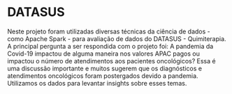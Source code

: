 # DATASUS
Neste projeto foram utilizadas diversas técnicas da ciência de dados - como Apache Spark - para avaliação de dados do DATASUS - Quimiterapia. A principal pergunta a ser respondida com o projeto foi: A pandemia da Covid-19 impactou de alguma maneira nos valores APAC pagos ou impactou o número de atendimentos aos pacientes oncológicos? Essa é uma discussão importante e muitos sugerem que os diagnósticos e atendimentos oncológicos foram postergados devido a pandemia. Utilizamos os dados para levantar insights sobre esses temas.
